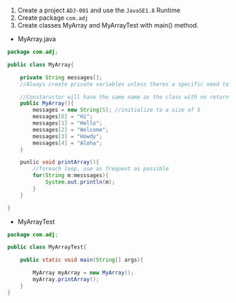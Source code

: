 
1. Create a project `ADJ-001` and use the `JavaSE1.8`  Runtime
2. Create package `com.adj`
3. Create classes MyArray and MyArrayTest with main() method.
- MyArray.java

```java
package com.adj;

public class MyArray{

	private String messages[];
	//Always create private variables unless theres a specific need to do otherwise, Good OOP practice

	//Constaructor will have the same name as the class with no return type. Constructors will always be public 
	public MyArray(){
		messages = new String[5]; //initialize to a size of 5
		messages[0] = "Hi";
		messages[1] = "Hello";
		messages[2] = "Welcome";
		messages[3] = "Howdy";
		messages[4] = "Aloha";
	}

	punlic void printArray(){
		//foreach loop, use as frequent as possible
		for(String m:messsages){
			System.out.println(m);
		}
	}

}

```

- MyArrayTest
```java
package com.adj;

public class MyArrayTest{

	public static void main(String[] args){

		MyArray myArray = new MyArray();
		myArray.printArray();
	}
}
```
